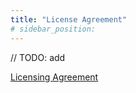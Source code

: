 ```yaml
---
title: "License Agreement"
# sidebar_position:
---
```


// TODO: add

[Licensing Agreement](../papers/)
